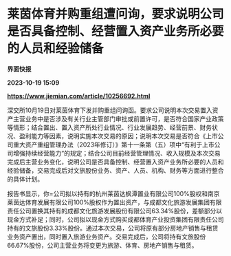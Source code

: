 # 莱茵体育并购重组遭问询，要求说明公司是否具备控制、经营置入资产业务所必要的人员和经验储备
**界面快报**

**2023-10-19 15:09**

**https://www.jiemian.com/article/10256692.html**

深交所10月19日对莱茵体育下发并购重组问询函。要求公司说明本次交易置入资产主营业务中是否涉及有关行业主管部门审批或前置许可，是否符合国家产业政策等情形；结合置出、置入资产所处行业情况、行业发展趋势、经营前景、财务状况、盈利能力等因素，说明实施本次交易的原因；说明本次交易是否符合《上市公司重大资产重组管理办法（2023年修订）》第十一条第（五）项中“有利于上市公司增强持续经营能力”的规定；结合公司目前经营管理情况、收入规模及本次交易完成后主营业务变化，说明公司是否具备控制、经营置入资产业务所必要的人员和经验储备，交易完成后对文旅股份业务、资产、人员、机构、财务等方面进行整合的具体计划。

报告书显示，你=公司拟以持有的杭州莱茵达枫潭置业有限公司100%股权和南京莱茵达体育发展有限公司100%股权作为置出资产，与成都文化旅游发展集团有限责任公司置换其持有的成都文化旅游发展股份有限公司63.34%股份，差额部分以现金方式补足；同时，公司拟以现金方式购买成都体育产业投资集团有限责任公司持有的文旅股份3.33%股份。通过本次交易，公司将原有部分房地产销售与租赁业务资产置出，同时置入旅游业务资产。交易完成后，公司将持有文旅股份66.67%股份，公司主营业务将变更为旅游、体育、房地产销售与租赁。